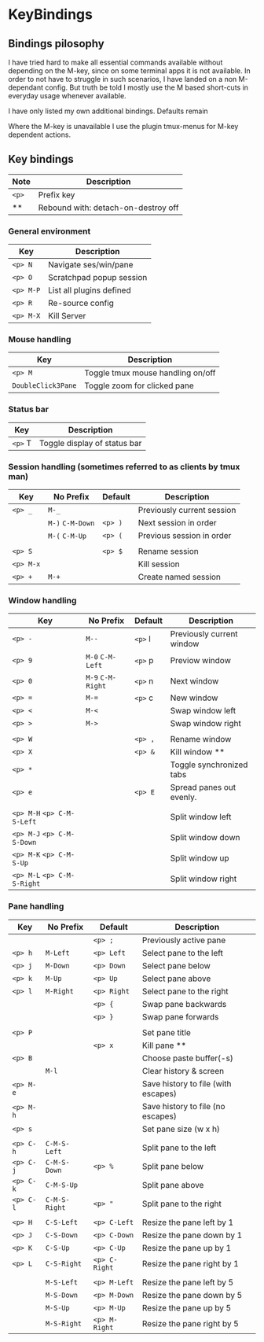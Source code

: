 # KeyBindings

## Bindings pilosophy

I have tried hard to make all essential commands available without
depending on the M-key, since on some terminal apps it is not available.
In order to not have to struggle in such scenarios, I have landed
on a non M-dependant config. But truth be told I mostly use the
M based short-cuts in everyday usage whenever available.

I have only listed my own additional bindings. Defaults remain

Where the M-key is unavailable I use the plugin tmux-menus for M-key
dependent actions.

## Key bindings

| Note  | Description                         |
| ----- | ----------------------------------- |
| `<p>` | Prefix key                          |
| \*\*  | Rebound with: detach-on-destroy off |

### General environment

| Key       | Description              |
| --------- | ------------------------ |
| `<p> N`   | Navigate ses/win/pane    |
| `<p> O`   | Scratchpad popup session |
| `<p> M-P` | List all plugins defined |
| `<p> R`   | Re-source config         |
| `<p> M-X` | Kill Server              |

### Mouse handling

| Key                | Description                       |
| ------------------ | --------------------------------- |
| `<p> M`            | Toggle tmux mouse handling on/off |
| `DoubleClick3Pane` | Toggle zoom for clicked pane      |

### Status bar

| Key     | Description                  |
| ------- | ---------------------------- |
| `<p>` T | Toggle display of status bar |

### Session handling (sometimes referred to as clients by tmux man)

| Key       | No Prefix        | Default | Description                |
| --------- | ---------------- | ------- | -------------------------- |
| `<p> _`   | `M-_`            |         | Previously current session |
|           | `M-)` `C-M-Down` | `<p> )` | Next session in order      |
|           | `M-(` `C-M-Up`   | `<p> (` | Previous session in order  |
|           |                  |         |                            |
| `<p> S`   |                  | `<p> $` | Rename session             |
| `<p> M-x` |                  |         | Kill session               |
| `<p> +`   | `M-+`            |         | Create named session       |

### Window handling

| Key                         | No Prefix         | Default | Description               |
| --------------------------- | ----------------- | ------- | ------------------------- |
| `<p> -`                     | `M--`             | `<p>` l | Previously current window |
| `<p> 9`                     | `M-0` `C-M-Left`  | `<p>` p | Previow window            |
| `<p> 0`                     | `M-9` `C-M-Right` | `<p>` n | Next window               |
| `<p> =`                     | `M-=`             | `<p>` c | New window                |
| `<p> <`                     | `M-<`             |         | Swap window left          |
| `<p> >`                     | `M->`             |         | Swap window right         |
|                             |                   |         |                           |
| `<p> W`                     |                   | `<p> ,` | Rename window             |
| `<p> X`                     |                   | `<p> &` | Kill window \*\*          |
| `<p> *`                     |                   |         | Toggle synchronized tabs  |
| `<p> e`                     |                   | `<p> E` | Spread panes out evenly.  |
|                             |                   |         |                           |
| `<p> M-H` `<p> C-M-S-Left`  |                   |         | Split window left         |
| `<p> M-J` `<p> C-M-S-Down`  |                   |         | Split window down         |
| `<p> M-K` `<p> C-M-S-Up`    |                   |         | Split window up           |
| `<p> M-L` `<p> C-M-S-Right` |                   |         | Split window right        |

### Pane handling

| Key       | No Prefix     | Default       | Description                         |
| --------- | ------------- | ------------- | ----------------------------------- |
|           |               | `<p> ;`       | Previously active pane              |
| `<p> h`   | `M-Left`      | `<p> Left`    | Select pane to the left             |
| `<p> j`   | `M-Down`      | `<p> Down`    | Select pane below                   |
| `<p> k`   | `M-Up`        | `<p> Up`      | Select pane above                   |
| `<p> l`   | `M-Right`     | `<p> Right`   | Select pane to the right            |
|           |               | `<p> {`       | Swap pane backwards                 |
|           |               | `<p> }`       | Swap pane forwards                  |
|           |               |               |                                     |
| `<p> P`   |               |               | Set pane title                      |
|           |               | `<p> x`       | Kill pane \*\*                      |
| `<p> B`   |               |               | Choose paste buffer(-s)             |
|           | `M-l`         |               | Clear history & screen              |
| `<p> M-e` |               |               | Save history to file (with escapes) |
| `<p> M-h` |               |               | Save history to file (no escapes)   |
| `<p> s`   |               |               | Set pane size (w x h)               |
|           |               |               |                                     |
| `<p> C-h` | `C-M-S-Left`  |               | Split pane to the left              |
| `<p> C-j` | `C-M-S-Down`  | `<p> %`       | Split pane below                    |
| `<p> C-k` | `C-M-S-Up`    |               | Split pane above                    |
| `<p> C-l` | `C-M-S-Right` | `<p> "`       | Split pane to the right             |
|           |               |               |                                     |
| `<p> H`   | `C-S-Left`    | `<p> C-Left`  | Resize the pane left by 1           |
| `<p> J`   | `C-S-Down`    | `<p> C-Down`  | Resize the pane down by 1           |
| `<p> K`   | `C-S-Up`      | `<p> C-Up`    | Resize the pane up by 1             |
| `<p> L`   | `C-S-Right`   | `<p> C-Right` | Resize the pane right by 1          |
|           |               |               |                                     |
|           | `M-S-Left`    | `<p> M-Left`  | Resize the pane left by 5           |
|           | `M-S-Down`    | `<p> M-Down`  | Resize the pane down by 5           |
|           | `M-S-Up`      | `<p> M-Up`    | Resize the pane up by 5             |
|           | `M-S-Right`   | `<p> M-Right` | Resize the pane right by 5          |
